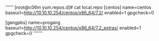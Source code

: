 ''''''
[root@c06m yum.repos.d]# cat local.repo
[centos]
name=centos
baseurl=http://10.10.10.254/centos/x86_64/7.2/
enabled=1
gpgcheck=0

[gangpbs]
name=progang
baseurl=http://10.10.10.254/centos/x86_64/7.2_extras/
enabled=1
gpgcheck=0
'''''''